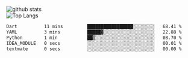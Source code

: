 ![github stats](https://github-readme-stats.vercel.app/api?username=AndreFerreira5&show_icons=true&theme=dark&count_private=true)
<br>
![Top Langs](https://github-readme-stats.vercel.app/api/top-langs/?username=AndreFerreira5&layout=compact&theme=dark)
<br>
<!--START_SECTION:waka-->

```txt
Dart          11 mins         █████████████████░░░░░░░░   68.41 %
YAML          3 mins          █████▓░░░░░░░░░░░░░░░░░░░   22.88 %
Python        1 min           ██▒░░░░░░░░░░░░░░░░░░░░░░   08.70 %
IDEA_MODULE   0 secs          ░░░░░░░░░░░░░░░░░░░░░░░░░   00.01 %
textmate      0 secs          ░░░░░░░░░░░░░░░░░░░░░░░░░   00.00 %
```

<!--END_SECTION:waka-->

